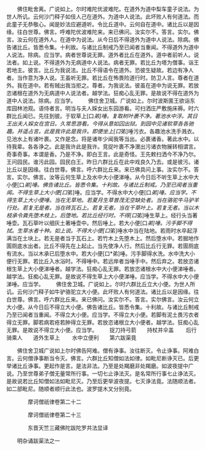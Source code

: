 <!-- { "loadSidebar": true } -->
　　佛住毗舍离。广说如上。尔时难陀优波难陀。在道外为道中梨车童子说法。为世人所讥。云何沙门释子如伎人己在道外。为道中人说法。此坏败人有何道法。而此童子无恭敬心。闻是妙法应避道听。令比丘道中。云何自在道中。诸比丘以是因缘。往白世尊。佛言。呼难陀优波难陀来。来已佛问。汝实尔不。答言。实尔。佛言。汝云何在道外人。在道中为说法。从今日后不得道外为道中人说法。除病。佛告诸比丘。皆悉令集。十利故。与诸比丘制戒乃至已闻者当重闻。不得道外为道中人说法。除病。应当学。病者世尊说无罪。道外者比丘在道外。道中者前听人。说法者。如上说。不得道外为无病道中人说法。病者无罪。若比丘为塔为僧事。诣王若地主。彼言。比丘为我说法。比丘不得语令在道外。恐彼生疑故。若边有净人者。当作意为净人说。王虽听无罪。若比丘在怖畏险道行时。防卫人言。尊者在道外。我在道中。若有贼出我当拒之。尊者。为我说法。彼虽在道中为说无罪。若放恣诸根在道外为无病道中人说法者。越学法。狂痴心乱无罪。是故说不得在道外为道中人说法。除病。应当学。
　　佛住舍卫城。广说如上。尔时波斯匿王欲诣东库园林池观。语侍者言。明当与夫人婇女出东园游看。可扫洒庄严敷施床褥。时六群比丘闻已。先往到彼。于软草上[口*弟]唾。复取树叶裹不净。著池水中浮。其日王出夫人婇女在宫日。久常思游看。今得从意如囚出狱。到园中见诸软草各各驰趣。并遥占言。此是我许此是我许。即便坐上[口*弟]唾污衣。各趣池水洗手溅衣。见池水上有诸叶裹。又作是念。将是诸年少闻我等当出。必裹诸香。著此水中。以待我辈。各各诤之。此是我许此是我许。竞捉叶裹不净濽出污诸衣物展转相谓言。奇事奇事。本谓是香。乃是不净。即白王言。此是奇怪。王先敕扫洒今不净乃尔。王问园民。谁污此园。园民白王。昨日六群比丘在此中戏良久乃去。或是彼污。诸比丘以是因缘。往白世尊。佛言。呼六群比丘来。来已佛具问上事。汝实尔不。答言。实尔。佛言。汝等云何生草上及水中大小便涕唾。从今日后不听生草上水中大小便[口*弟]唾。佛告诸比丘。皆悉令集。十利故。与诸比丘制戒。乃至已闻者当重闻。不得生草上大小便[口*弟]唾。应当学。不得水中大小便[口*弟]唾。应当学。不得生草上大小便唾。当在无草地。若夏月生草普茂无空缺处者。当在骆驼牛马驴羊行处。若复无是者。当在砖瓦石上。若复无者。当在干草叶上。若复无者。当以木枝承令粪先堕木枝上。后堕地。若比丘经行时。不得[口*弟]唾生草上。经行头当著唾壶。瓦石草叶以细灰土著唾壶中。然后唾上。若大小便[口*弟]唾。污手脚不得拭。生草水者十种。如上说。不得大小便[口*弟]唾水中当在陆地。若雨时水卒起浮满当在土块上。若无是者当于瓦石上。若竹木上先堕木上。然后堕水中。若掘地作圊厕底水出者。比丘不得先在上起止。当先使净人行。然后比丘行无罪。若圊厕底有流水。当以木承已后堕水中。若大小便[口*弟]唾。污手脚得水洗。水中洗大小便行无罪。若比丘入水浴时。不得唾中。若远岸者当唾手中。然后弃之。若放恣诸根生草上大小便涕唾者。越学法。狂痴心乱无罪。若放恣诸根水中大小便涕唾者。越学法。狂痴心乱无罪。是故说不得生草上大小便涕唾。应当学。不得水中大小便涕唾。应当学。
　　佛住舍卫城。广说如上。尔时六群比丘立大小便。为世人所讥。云何沙门释子如牛驴骆驼立大小便。此坏败人有何道法。诸比丘以是因缘。往白世尊。佛言。呼六群比丘来。来已佛问。汝实尔不。答言。实尔佛言。汝云何立大小便。从今日后不得立大小便。佛告诸比丘。皆悉令集。十利故。与诸比丘制戒乃至已闻者当重闻。不得立大小便。应当学。不得立大小便。若脚有泥土畏污衣者得立无罪。脚若病若疮若肿得立无罪。若放恣诸根立大小便者。越学法。狂痴心乱无罪。是故说不得立大小便。应当学。
　　捉刀持弓箭　　持杖并伞盖
　　后行骑乘人　　道外生草上
　　水中立便利　　第六跋渠竟

　　佛住舍卫城广说如上尔时佛告阿难。僧有诤事。汝往断灭。令止诤事。阿难白言。云何僧诤事断当令灭。佛言。六群比丘知僧如法如律。如毗尼断诤灭已。后更举诸比丘诤事。更起作是言。是法非法。乃至是处羯磨非处羯磨。如波夜提中广说。乃至世尊弟子僧无量常所行事。一切七止诤法灭。是名常所行事七止诤法灭。是故说若比丘知僧如法如毗尼灭。乃至后更举波夜提。七灭诤法竟。法随顺法者。如二部毗尼。随顺者顺行此法也。波罗提木叉分别竟。

　　　　摩诃僧祇律卷第二十二



　　　　摩诃僧祇律卷第二十三

　　　　东晋天竺三藏佛陀跋陀罗共法显译

　　明杂诵跋渠法之一

